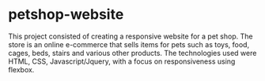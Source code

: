 # petshop-website
This project consisted of creating a responsive website for a pet shop. The store is an online e-commerce that sells items for pets such as toys, food, cages, beds, stairs and various other products. The technologies used were HTML, CSS, Javascript/Jquery, with a focus on responsiveness using flexbox.

